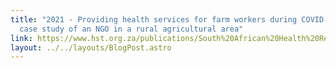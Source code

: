 ```yaml
---
title: "2021 - Providing health services for farm workers during COVID-19: a
  case study of an NGO in a rural agricultural area"
link: https://www.hst.org.za/publications/South%20African%20Health%20Reviews/Chapter22_SAHR21_04022022_OD.pdf
layout: ../../layouts/BlogPost.astro
---
```

